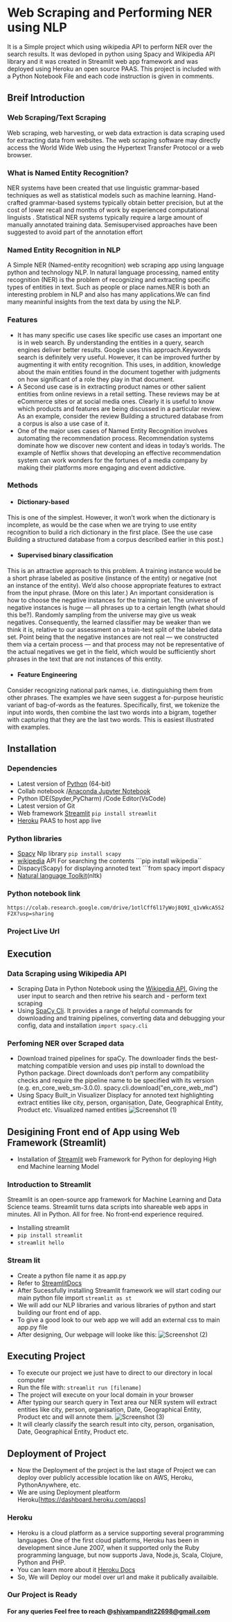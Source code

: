 # Web Scraping and Performing NER using NLP
It is a Simple project which using wikipedia API to perform NER over the search results. It was devloped in python using Spacy and Wikipedia API library and it was created in Streamlit web app framework and was deployed using Heroku an open source PAAS. This project is included with a Python Notebook File and each code instruction is given in comments.

## Breif Introduction
### Web Scraping/Text Scraping
Web scraping, web harvesting, or web data extraction is data scraping used for extracting data from websites. The web scraping software may directly access the World Wide Web using the Hypertext Transfer Protocol or a web browser.
### What is Named Entity Recognition?
NER systems have been created that use linguistic grammar-based techniques as well as statistical models such as machine learning. Hand-crafted grammar-based systems typically obtain better precision, but at the cost of lower recall and months of work by experienced computational linguists . Statistical NER systems typically require a large amount of manually annotated training data. Semisupervised approaches have been suggested to avoid part of the annotation effort
### Named Entity Recognition in NLP
A Simple NER (Named-entity recognition) web scraping app using language python and technology NLP. In natural language processing, named entity recognition (NER) is the problem of recognizing and extracting specific types of entities in text. Such as people or place names.NER is both an interesting problem in NLP and also has many applications.We can find many meaninful insights from the text data by using the NLP.
### Features
-   It has many specific use cases like specific use cases an important one is in web search. By understanding the entities in a query, search engines deliver better results. Google uses this approach.Keywords search is definitely very useful. However, it can be improved further by augmenting it with entity recognition. This uses, in addition, knowledge about the main entities found in the document together with judgments on how significant of a role they play in that document.
-   A Second use case is in extracting product names or other salient entities from online reviews in a retail setting. These reviews may be at eCommerce sites or at social media ones. Clearly it is useful to know which products and features are being discussed in a particular review. As an example, consider the review Building a structured database from a corpus is also a use case of it.
-   One of the major uses cases of Named Entity Recognition involves automating the recommendation process. Recommendation systems dominate how we discover new content and ideas in today’s worlds. The example of Netflix shows that developing an effective recommendation system can work wonders for the fortunes of a media company by making their platforms more engaging and event addictive.
### Methods
- #### Dictionary-based
This is one of the simplest. However, it won’t work when the dictionary is incomplete, as would be the case when we are trying to use entity recognition to build a rich dictionary in the first place. (See the use case Building a structured database from a corpus described earlier in this post.)

- #### Supervised binary classification
This is an attractive approach to this problem. A training instance would be a short phrase labeled as positive (instance of the entity) or negative (not an instance of the entity). We’d also choose appropriate features to extract from the input phrase. (More on this later.) An important consideration is how to choose the negative instances for the training set. The universe of negative instances is huge — all phrases up to a certain length (what should this be?). Randomly sampling from the universe may give us weak negatives. Consequently, the learned classifier may be weaker than we think it is, relative to our assessment on a train-test split of the labeled data set. Point being that the negative instances are not real — we constructed them via a certain process — and that process may not be representative of the actual negatives we get in the field, which would be sufficiently short phrases in the text that are not instances of this entity.

- #### Feature Engineering
Consider recognizing national park names, i.e. distinguishing them from other phrases. The examples we have seen suggest a for-purpose heuristic variant of bag-of-words as the features. Specifically, first, we tokenize the input into words, then combine the last two words into a bigram, together with capturing that they are the last two words. This is easiest illustrated with examples.
## Installation
### Dependencies
- Latest version of [Python](https://www.python.org/downloads/windows/) (64-bit)
- Collab notebook /[Anaconda Jupyter Notebook](https://www.anaconda.com/products/individual)
- Python IDE(Spyder,PyCharm) /Code Editor(VsCode)
- Latest version of Git
- Web framework [Streamlit](https://streamlit.io/) ```pip install streamlit```
- [Heroku](https://dashboard.heroku.com/apps) PAAS to host app live
### Python libraries
-   [Spacy](https://pypi.org/project/scapy/) Nlp library ```pip install scapy```
-   [wikipedia](https://pypi.org/project/wikipedia/) API For searching the contents ```pip install wikipedia``
-   Dispacy(Scapy) for displaying annoted text ```from spacy import dispacy
-   [Natural language Toolkit](https://pypi.org/project/nltk/)(nltk)
### Python notebook link
```https://colab.research.google.com/drive/1otlCff6l17yWoj8Q9I_q1vWkcA5S2F2X?usp=sharing```
### Project Live Url

## Execution
### Data Scraping using Wikipedia API
- Scraping Data in Python Notebook using the [Wikipedia API](https://pypi.org/project/wikipedia/), Giving the user input to search and then retrive his search and -  perform text scraping
- Using [SpaCy Cli](https://spacy.io/api/cli). It provides a range of helpful commands for downloading and training pipelines, converting data and debugging your config, data and installation 
```import spacy.cli ```
### Perfoming NER over Scraped data
- Download trained pipelines for spaCy. The downloader finds the best-matching compatible version and uses pip install to download the Python package. Direct downloads don’t perform any compatibility checks and require the pipeline name to be specified with its version (e.g. en_core_web_sm-3.0.0). spacy.cli.download("en_core_web_md")
- Using Spacy Built_in Visualizer Displacy for annoted text highlighting extract entities like city, person, organisation, Date, Geographical Entity, Product etc.
Visualized named entities
![Screenshot (1)](https://user-images.githubusercontent.com/69640533/111735990-fc113e00-88a2-11eb-8497-39718c27ab01.png)
## Desigining Front end of App using Web Framework (Streamlit)
- Installation of [Streamlit](https://streamlit.io/) web Framework for Python for deploying High end Machine learning Model
### Introduction to Streamlit
Streamlit is an open-source app framework for Machine Learning and Data Science teams. Streamlit turns data scripts into shareable web apps in minutes. All in Python. All for free. No front‑end experience required.

- Installing streamlit
- ```pip install streamlit```
- ```streamlit hello```
### Stream lit
- Create a python file name it as app.py
- Refer to [StreamlitDocs](https://docs.streamlit.io/en/stable/)
- After Sucessfully installing Streamlit framework we will start coding our main python file import ```streamlit as st```
- We will add our NLP libraries and various libraries of python and start building our front end of app.
- To give a good look to our web app we will add an external css to main app.py file
- After designing, Our webpage will looke like this:
![Screenshot (2)](https://user-images.githubusercontent.com/69640533/111736352-ab4e1500-88a3-11eb-8350-a919eda25986.png)
## Executing Project
- To execute our project we just have to direct to our directory in local computer 
- Run the file with:
```streamlit run [filename]```
- The project will execute on your local domain in your browser
- After typing our search query in Text area our NER system will extract entities like city, person, organisation, Date, Geographical Entity, Product etc and will annote them.
![Screenshot (3)](https://user-images.githubusercontent.com/69640533/111736586-231c3f80-88a4-11eb-9781-e337dd7a1071.png)
- It will clearly classify the search result into city, person, organisation, Date, Geographical Entity, Product etc.

## Deployment of Project
- Now the Deployment of the project is the last stage of Project we can deploy over publicly accessible location like on AWS, Heroku, PythonAnywhere, etc.
- We are using Deployment pleatform Heroku[https://dashboard.heroku.com/apps]
### Heroku
- Heroku is a cloud platform as a service supporting several programming languages.
One of the first cloud platforms, Heroku has been in development since June 2007, when it supported only the Ruby programming language, but now supports Java, Node.js, Scala, Clojure, Python and PHP.
- You can learn more about it [Heroku Docs]()
- So, We will Deploy our model over url and make it publically availaible.
### Our Project is Ready
#### For any queries Feel free to reach @shivampandit22698@gmail.com

